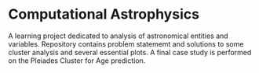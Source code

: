 # Computational Astrophysics
A learning project dedicated to analysis of astronomical entities and variables. 
Repository contains problem statememt and solutions to some cluster analysis and several essential plots.
A final case study is performed on the Pleiades Cluster for Age prediction.
